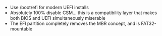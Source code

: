 - Use /boot/efi for modern UEFI installs
- Absolutely 100% disable CSM... this is a compatibility layer that makes both BIOS and UEFI simultaneously miserable
- The EFI partition completely removes the MBR concept, and is FAT32-mountable
